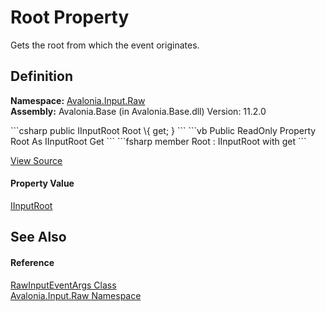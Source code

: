 # Root Property


Gets the root from which the event originates.



## Definition
**Namespace:** <a href="N_Avalonia_Input_Raw">Avalonia.Input.Raw</a>  
**Assembly:** Avalonia.Base (in Avalonia.Base.dll) Version: 11.2.0

<Tabs groupId="api-code-preview">
<TabItem value="csharp" label="C#">
```csharp
public IInputRoot Root \{ get; }
```
</TabItem>
<TabItem value="vb" label="VB">
```vb
Public ReadOnly Property Root As IInputRoot
	Get
```
</TabItem>
<TabItem value="fsharp" label="F#">
```fsharp
member Root : IInputRoot with get
```
</TabItem>
</Tabs>



<a href="https://github.com/AvaloniaUI/Avalonia/tree/master/src/Avalonia.Base/Input/Raw/RawInputEventArgs.cs#L39" title="View the source code">View Source</a>



#### Property Value
<a href="T_Avalonia_Input_IInputRoot">IInputRoot</a>

## See Also


#### Reference
<a href="T_Avalonia_Input_Raw_RawInputEventArgs">RawInputEventArgs Class</a>  
<a href="N_Avalonia_Input_Raw">Avalonia.Input.Raw Namespace</a>  
